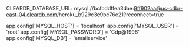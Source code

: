 CLEARDB_DATABASE_URL: mysql://bcfcddffea3dae:9ff902aa@us-cdbr-east-04.cleardb.com/heroku_b929c3e9bc76e21?reconnect=true

app.config['MYSQL_HOST'] = 'localhost'
app.config['MYSQL_USER'] = 'root'
app.config['MYSQL_PASSWORD'] = 'Cdp@1996'
app.config['MYSQL_DB'] = 'emailservice'
